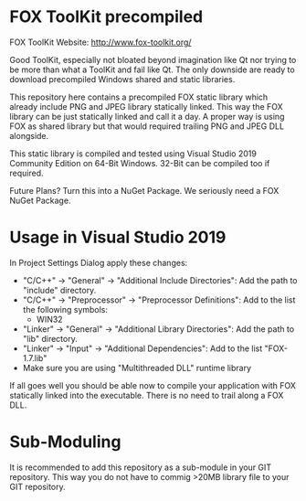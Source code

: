 # FOX ToolKit precompiled
FOX ToolKit Website: http://www.fox-toolkit.org/

Good ToolKit, especially not bloated beyond imagination like Qt nor trying to be
more than what a ToolKit and fail like Qt. The only downside are ready to download
precompiled Windows shared and static libraries.

This repository here contains a precompiled FOX static library which already
include PNG and JPEG library statically linked. This way the FOX library can be
just statically linked and call it a day. A proper way is using FOX as shared
library but that would required trailing PNG and JPEG DLL alongside.

This static library is compiled and tested using Visual Studio 2019 Community Edition
on 64-Bit Windows. 32-Bit can be compiled too if required.

Future Plans? Turn this into a NuGet Package. We seriously need a FOX NuGet Package.

# Usage in Visual Studio 2019

In Project Settings Dialog apply these changes:
- "C/C++" -> "General" -> "Additional Include Directories": Add the path to "include" directory.
- "C/C++" -> "Preprocessor" -> "Preprocessor Definitions": Add to the list the following symbols:
  - WIN32
- "Linker" -> "General" -> "Additional Library Directories": Add the path to "lib" directory.
- "Linker" -> "Input" -> "Additional Dependencies": Add to the list "FOX-1.7.lib"
- Make sure you are using "Multithreaded DLL" runtime library

If all goes well you should be able now to compile your application with FOX
statically linked into the executable. There is no need to trail along a FOX DLL.

# Sub-Moduling
It is recommended to add this repository as a sub-module in your GIT repository.
This way you do not have to commig >20MB library file to your GIT repository.
